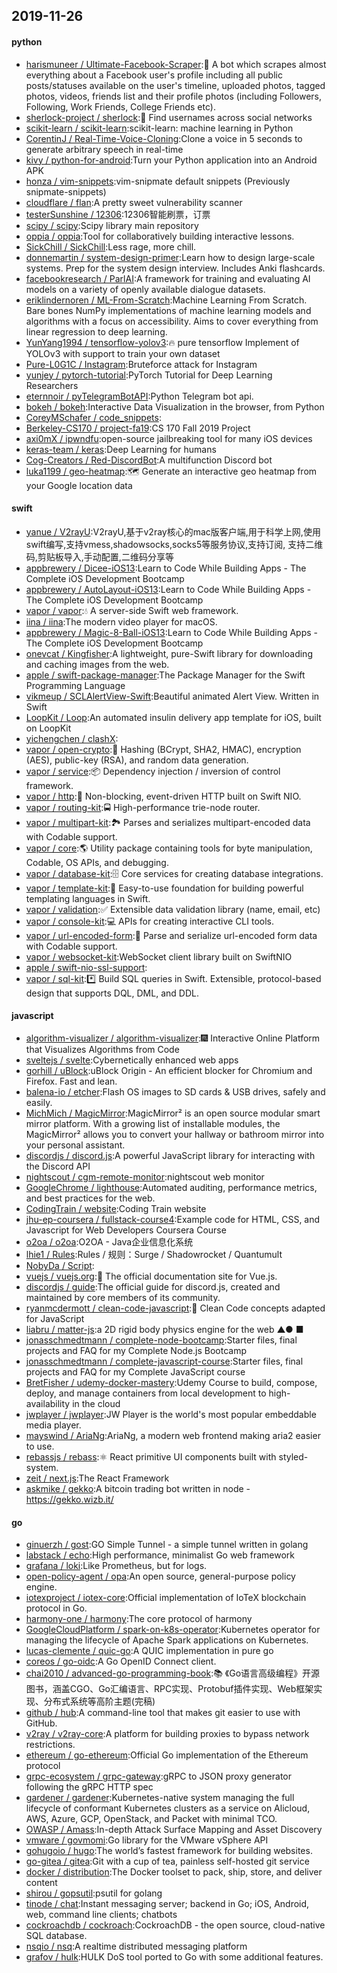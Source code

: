 ## 2019-11-26

#### python
* [harismuneer / Ultimate-Facebook-Scraper](https://github.com/harismuneer/Ultimate-Facebook-Scraper):🤖
A bot which scrapes almost everything about a Facebook user's profile including all public posts/statuses available on the user's timeline, uploaded photos, tagged photos, videos, friends list and their profile photos (including Followers, Following, Work Friends, College Friends etc).
* [sherlock-project / sherlock](https://github.com/sherlock-project/sherlock):🔎
Find usernames across social networks
* [scikit-learn / scikit-learn](https://github.com/scikit-learn/scikit-learn):scikit-learn: machine learning in Python
* [CorentinJ / Real-Time-Voice-Cloning](https://github.com/CorentinJ/Real-Time-Voice-Cloning):Clone a voice in 5 seconds to generate arbitrary speech in real-time
* [kivy / python-for-android](https://github.com/kivy/python-for-android):Turn your Python application into an Android APK
* [honza / vim-snippets](https://github.com/honza/vim-snippets):vim-snipmate default snippets (Previously snipmate-snippets)
* [cloudflare / flan](https://github.com/cloudflare/flan):A pretty sweet vulnerability scanner
* [testerSunshine / 12306](https://github.com/testerSunshine/12306):12306智能刷票，订票
* [scipy / scipy](https://github.com/scipy/scipy):Scipy library main repository
* [oppia / oppia](https://github.com/oppia/oppia):Tool for collaboratively building interactive lessons.
* [SickChill / SickChill](https://github.com/SickChill/SickChill):Less rage, more chill.
* [donnemartin / system-design-primer](https://github.com/donnemartin/system-design-primer):Learn how to design large-scale systems. Prep for the system design interview. Includes Anki flashcards.
* [facebookresearch / ParlAI](https://github.com/facebookresearch/ParlAI):A framework for training and evaluating AI models on a variety of openly available dialogue datasets.
* [eriklindernoren / ML-From-Scratch](https://github.com/eriklindernoren/ML-From-Scratch):Machine Learning From Scratch. Bare bones NumPy implementations of machine learning models and algorithms with a focus on accessibility. Aims to cover everything from linear regression to deep learning.
* [YunYang1994 / tensorflow-yolov3](https://github.com/YunYang1994/tensorflow-yolov3):🔥
pure tensorflow Implement of YOLOv3 with support to train your own dataset
* [Pure-L0G1C / Instagram](https://github.com/Pure-L0G1C/Instagram):Bruteforce attack for Instagram
* [yunjey / pytorch-tutorial](https://github.com/yunjey/pytorch-tutorial):PyTorch Tutorial for Deep Learning Researchers
* [eternnoir / pyTelegramBotAPI](https://github.com/eternnoir/pyTelegramBotAPI):Python Telegram bot api.
* [bokeh / bokeh](https://github.com/bokeh/bokeh):Interactive Data Visualization in the browser, from Python
* [CoreyMSchafer / code_snippets](https://github.com/CoreyMSchafer/code_snippets):
* [Berkeley-CS170 / project-fa19](https://github.com/Berkeley-CS170/project-fa19):CS 170 Fall 2019 Project
* [axi0mX / ipwndfu](https://github.com/axi0mX/ipwndfu):open-source jailbreaking tool for many iOS devices
* [keras-team / keras](https://github.com/keras-team/keras):Deep Learning for humans
* [Cog-Creators / Red-DiscordBot](https://github.com/Cog-Creators/Red-DiscordBot):A multifunction Discord bot
* [luka1199 / geo-heatmap](https://github.com/luka1199/geo-heatmap):🗺
Generate an interactive geo heatmap from your Google location data

#### swift
* [yanue / V2rayU](https://github.com/yanue/V2rayU):V2rayU,基于v2ray核心的mac版客户端,用于科学上网,使用swift编写,支持vmess,shadowsocks,socks5等服务协议,支持订阅, 支持二维码,剪贴板导入,手动配置,二维码分享等
* [appbrewery / Dicee-iOS13](https://github.com/appbrewery/Dicee-iOS13):Learn to Code While Building Apps - The Complete iOS Development Bootcamp
* [appbrewery / AutoLayout-iOS13](https://github.com/appbrewery/AutoLayout-iOS13):Learn to Code While Building Apps - The Complete iOS Development Bootcamp
* [vapor / vapor](https://github.com/vapor/vapor):💧
A server-side Swift web framework.
* [iina / iina](https://github.com/iina/iina):The modern video player for macOS.
* [appbrewery / Magic-8-Ball-iOS13](https://github.com/appbrewery/Magic-8-Ball-iOS13):Learn to Code While Building Apps - The Complete iOS Development Bootcamp
* [onevcat / Kingfisher](https://github.com/onevcat/Kingfisher):A lightweight, pure-Swift library for downloading and caching images from the web.
* [apple / swift-package-manager](https://github.com/apple/swift-package-manager):The Package Manager for the Swift Programming Language
* [vikmeup / SCLAlertView-Swift](https://github.com/vikmeup/SCLAlertView-Swift):Beautiful animated Alert View. Written in Swift
* [LoopKit / Loop](https://github.com/LoopKit/Loop):An automated insulin delivery app template for iOS, built on LoopKit
* [yichengchen / clashX](https://github.com/yichengchen/clashX):
* [vapor / open-crypto](https://github.com/vapor/open-crypto):🔑
Hashing (BCrypt, SHA2, HMAC), encryption (AES), public-key (RSA), and random data generation.
* [vapor / service](https://github.com/vapor/service):📦
Dependency injection / inversion of control framework.
* [vapor / http](https://github.com/vapor/http):🚀
Non-blocking, event-driven HTTP built on Swift NIO.
* [vapor / routing-kit](https://github.com/vapor/routing-kit):🚍
High-performance trie-node router.
* [vapor / multipart-kit](https://github.com/vapor/multipart-kit):🏞
Parses and serializes multipart-encoded data with Codable support.
* [vapor / core](https://github.com/vapor/core):🌎
Utility package containing tools for byte manipulation, Codable, OS APIs, and debugging.
* [vapor / database-kit](https://github.com/vapor/database-kit):🗄
Core services for creating database integrations.
* [vapor / template-kit](https://github.com/vapor/template-kit):📄
Easy-to-use foundation for building powerful templating languages in Swift.
* [vapor / validation](https://github.com/vapor/validation):✅
Extensible data validation library (name, email, etc)
* [vapor / console-kit](https://github.com/vapor/console-kit):💻
APIs for creating interactive CLI tools.
* [vapor / url-encoded-form](https://github.com/vapor/url-encoded-form):📝
Parse and serialize url-encoded form data with Codable support.
* [vapor / websocket-kit](https://github.com/vapor/websocket-kit):WebSocket client library built on SwiftNIO
* [apple / swift-nio-ssl-support](https://github.com/apple/swift-nio-ssl-support):
* [vapor / sql-kit](https://github.com/vapor/sql-kit):*️⃣
Build SQL queries in Swift. Extensible, protocol-based design that supports DQL, DML, and DDL.

#### javascript
* [algorithm-visualizer / algorithm-visualizer](https://github.com/algorithm-visualizer/algorithm-visualizer):🎆
Interactive Online Platform that Visualizes Algorithms from Code
* [sveltejs / svelte](https://github.com/sveltejs/svelte):Cybernetically enhanced web apps
* [gorhill / uBlock](https://github.com/gorhill/uBlock):uBlock Origin - An efficient blocker for Chromium and Firefox. Fast and lean.
* [balena-io / etcher](https://github.com/balena-io/etcher):Flash OS images to SD cards & USB drives, safely and easily.
* [MichMich / MagicMirror](https://github.com/MichMich/MagicMirror):MagicMirror² is an open source modular smart mirror platform. With a growing list of installable modules, the MagicMirror² allows you to convert your hallway or bathroom mirror into your personal assistant.
* [discordjs / discord.js](https://github.com/discordjs/discord.js):A powerful JavaScript library for interacting with the Discord API
* [nightscout / cgm-remote-monitor](https://github.com/nightscout/cgm-remote-monitor):nightscout web monitor
* [GoogleChrome / lighthouse](https://github.com/GoogleChrome/lighthouse):Automated auditing, performance metrics, and best practices for the web.
* [CodingTrain / website](https://github.com/CodingTrain/website):Coding Train website
* [jhu-ep-coursera / fullstack-course4](https://github.com/jhu-ep-coursera/fullstack-course4):Example code for HTML, CSS, and Javascript for Web Developers Coursera Course
* [o2oa / o2oa](https://github.com/o2oa/o2oa):O2OA - Java企业信息化系统
* [lhie1 / Rules](https://github.com/lhie1/Rules):Rules / 规则：Surge / Shadowrocket / Quantumult
* [NobyDa / Script](https://github.com/NobyDa/Script):
* [vuejs / vuejs.org](https://github.com/vuejs/vuejs.org):📄
The official documentation site for Vue.js.
* [discordjs / guide](https://github.com/discordjs/guide):The official guide for discord.js, created and maintained by core members of its community.
* [ryanmcdermott / clean-code-javascript](https://github.com/ryanmcdermott/clean-code-javascript):🛁
Clean Code concepts adapted for JavaScript
* [liabru / matter-js](https://github.com/liabru/matter-js):a 2D rigid body physics engine for the web ▲● ■
* [jonasschmedtmann / complete-node-bootcamp](https://github.com/jonasschmedtmann/complete-node-bootcamp):Starter files, final projects and FAQ for my Complete Node.js Bootcamp
* [jonasschmedtmann / complete-javascript-course](https://github.com/jonasschmedtmann/complete-javascript-course):Starter files, final projects and FAQ for my Complete JavaScript course
* [BretFisher / udemy-docker-mastery](https://github.com/BretFisher/udemy-docker-mastery):Udemy Course to build, compose, deploy, and manage containers from local development to high-availability in the cloud
* [jwplayer / jwplayer](https://github.com/jwplayer/jwplayer):JW Player is the world's most popular embeddable media player.
* [mayswind / AriaNg](https://github.com/mayswind/AriaNg):AriaNg, a modern web frontend making aria2 easier to use.
* [rebassjs / rebass](https://github.com/rebassjs/rebass):⚛️
React primitive UI components built with styled-system.
* [zeit / next.js](https://github.com/zeit/next.js):The React Framework
* [askmike / gekko](https://github.com/askmike/gekko):A bitcoin trading bot written in node - https://gekko.wizb.it/

#### go
* [ginuerzh / gost](https://github.com/ginuerzh/gost):GO Simple Tunnel - a simple tunnel written in golang
* [labstack / echo](https://github.com/labstack/echo):High performance, minimalist Go web framework
* [grafana / loki](https://github.com/grafana/loki):Like Prometheus, but for logs.
* [open-policy-agent / opa](https://github.com/open-policy-agent/opa):An open source, general-purpose policy engine.
* [iotexproject / iotex-core](https://github.com/iotexproject/iotex-core):Official implementation of IoTeX blockchain protocol in Go.
* [harmony-one / harmony](https://github.com/harmony-one/harmony):The core protocol of harmony
* [GoogleCloudPlatform / spark-on-k8s-operator](https://github.com/GoogleCloudPlatform/spark-on-k8s-operator):Kubernetes operator for managing the lifecycle of Apache Spark applications on Kubernetes.
* [lucas-clemente / quic-go](https://github.com/lucas-clemente/quic-go):A QUIC implementation in pure go
* [coreos / go-oidc](https://github.com/coreos/go-oidc):A Go OpenID Connect client.
* [chai2010 / advanced-go-programming-book](https://github.com/chai2010/advanced-go-programming-book):📚
《Go语言高级编程》开源图书，涵盖CGO、Go汇编语言、RPC实现、Protobuf插件实现、Web框架实现、分布式系统等高阶主题(完稿)
* [github / hub](https://github.com/github/hub):A command-line tool that makes git easier to use with GitHub.
* [v2ray / v2ray-core](https://github.com/v2ray/v2ray-core):A platform for building proxies to bypass network restrictions.
* [ethereum / go-ethereum](https://github.com/ethereum/go-ethereum):Official Go implementation of the Ethereum protocol
* [grpc-ecosystem / grpc-gateway](https://github.com/grpc-ecosystem/grpc-gateway):gRPC to JSON proxy generator following the gRPC HTTP spec
* [gardener / gardener](https://github.com/gardener/gardener):Kubernetes-native system managing the full lifecycle of conformant Kubernetes clusters as a service on Alicloud, AWS, Azure, GCP, OpenStack, and Packet with minimal TCO.
* [OWASP / Amass](https://github.com/OWASP/Amass):In-depth Attack Surface Mapping and Asset Discovery
* [vmware / govmomi](https://github.com/vmware/govmomi):Go library for the VMware vSphere API
* [gohugoio / hugo](https://github.com/gohugoio/hugo):The world’s fastest framework for building websites.
* [go-gitea / gitea](https://github.com/go-gitea/gitea):Git with a cup of tea, painless self-hosted git service
* [docker / distribution](https://github.com/docker/distribution):The Docker toolset to pack, ship, store, and deliver content
* [shirou / gopsutil](https://github.com/shirou/gopsutil):psutil for golang
* [tinode / chat](https://github.com/tinode/chat):Instant messaging server; backend in Go; iOS, Android, web, command line clients; chatbots
* [cockroachdb / cockroach](https://github.com/cockroachdb/cockroach):CockroachDB - the open source, cloud-native SQL database.
* [nsqio / nsq](https://github.com/nsqio/nsq):A realtime distributed messaging platform
* [grafov / hulk](https://github.com/grafov/hulk):HULK DoS tool ported to Go with some additional features.
